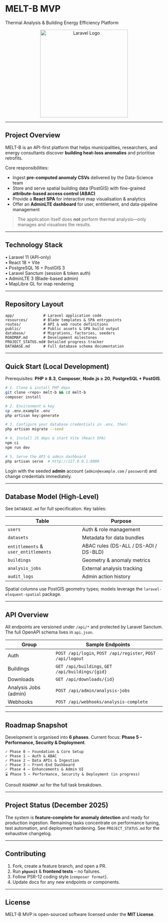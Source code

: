 # MELT-B MVP  
Thermal Analysis & Building Energy Efficiency Platform

<p align="center">
  <img src="https://raw.githubusercontent.com/laravel/art/master/logo-lockup/5%20SVG/2%20CMYK/1%20Full%20Color/laravel-logolockup-cmyk-red.svg" width="280" alt="Laravel Logo" />
</p>

---

## Project Overview

MELT-B is an API-first platform that helps municipalities, researchers, and energy consultants discover **building heat-loss anomalies** and prioritise retrofits.

Core responsibilities:

- Ingest **pre-computed anomaly CSVs** delivered by the Data-Science team
- Store and serve spatial building data (PostGIS) with fine-grained **attribute-based access control (ABAC)**
- Provide a **React SPA** for interactive map visualisation & analytics
- Offer an **AdminLTE dashboard** for user, entitlement, and data-pipeline management

> The application itself does **not** perform thermal analysis—only manages and visualises the results.

---

## Technology Stack

• Laravel 11 (API-only)  
• React 18 + Vite  
• PostgreSQL 16 + PostGIS 3  
• Laravel Sanctum (session & token auth)  
• AdminLTE 3 (Blade-based admin)  
• MapLibre GL for map rendering

---

## Repository Layout

```
app/             # Laravel application code
resources/       # Blade templates & SPA entrypoints
routes/          # API & web route definitions
public/          # Public assets & SPA build output
database/        # Migrations, factories, seeders
ROADMAP.md       # Development milestones
PROJECT_STATUS.md# Detailed progress tracker
DATABASE.md      # Full database schema documentation
```

---

## Quick Start (Local Development)

Prerequisites: **PHP ≥ 8.3**, **Composer**, **Node.js ≥ 20**, **PostgreSQL + PostGIS**.

```bash
# 1. Clone & install PHP deps
git clone <repo> melt-b && cd melt-b
composer install

# 2. Environment & key
cp .env.example .env
php artisan key:generate

# 3. Configure your database credentials in .env, then:
php artisan migrate --seed

# 4. Install JS deps & start Vite (React SPA)
npm ci
npm run dev

# 5. Serve the API & admin dashboard
php artisan serve  # http://127.0.0.1:8000
```

Login with the seeded **admin** account (`admin@example.com` / `password`) and change credentials immediately.

---

## Database Model (High-Level)

See `DATABASE.md` for full specification. Key tables:

| Table | Purpose |
|-------|---------|
| `users` | Auth & role management |
| `datasets` | Metadata for data bundles |
| `entitlements` & `user_entitlements` | ABAC rules (DS-ALL / DS-AOI / DS-BLD) |
| `buildings` | Geometry & anomaly metrics |
| `analysis_jobs` | External analysis tracking |
| `audit_logs` | Admin action history |

Spatial columns use PostGIS geometry types; models leverage the `laravel-eloquent-spatial` package.

---

## API Overview

All endpoints are versioned under `/api/*` and protected by Laravel Sanctum. The full OpenAPI schema lives in `api.json`.

| Group | Sample Endpoints |
|-------|-----------------|
| Auth | `POST /api/login`, `POST /api/register`, `POST /api/logout` |
| Buildings | `GET /api/buildings`, `GET /api/buildings/{gid}` |
| Downloads | `GET /api/downloads/{id}` |
| Analysis Jobs (admin) | `POST /api/admin/analysis-jobs` |
| Webhooks | `POST /api/webhooks/analysis-complete` |

---

## Roadmap Snapshot

Development is organised into **6 phases**. Current focus: **Phase 5 – Performance, Security & Deployment**.

```
✓ Phase 0 – Foundation & Core Setup
✓ Phase 1 – Auth & ABAC
✓ Phase 2 – Data APIs & Ingestion
✓ Phase 3 – Front-End Dashboard
✓ Phase 4 – Enhancements & Admin UI
⌛ Phase 5 – Performance, Security & Deployment (in progress)
```

Consult `ROADMAP.md` for the full task breakdown.

---

## Project Status (December 2025)

The system is **feature-complete for anomaly detection** and ready for production ingestion. Remaining tasks concentrate on performance tuning, test automation, and deployment hardening. See `PROJECT_STATUS.md` for the exhaustive changelog.

---

## Contributing

1. Fork, create a feature branch, and open a PR.  
2. Run **`phpunit`** & **frontend tests** – no failures.  
3. Follow PSR-12 coding style (`composer format`).  
4. Update docs for any new endpoints or components.

---

## License

MELT-B MVP is open-sourced software licensed under the **MIT License**.
